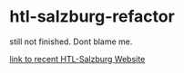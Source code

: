 # htl-salzburg-refactor

still not finished.
Dont blame me.

[link to recent HTL-Salzburg Website](http://www.htl-salzburg.ac.at/startseite.html)
